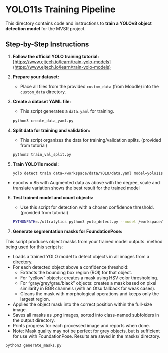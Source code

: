 # YOLO11s Training Pipeline

This directory contains code and instructions to **train a YOLOv8 object detection model** for the MVSR project.

## **Step-by-Step Instructions**

1. **Follow the official YOLO training tutorial:**  
   [https://www.ejtech.io/learn/train-yolo-models](https://www.ejtech.io/learn/train-yolo-models)

2. **Prepare your dataset:**
   - Place all files from the provided `custom_data` (from Moodle) into the `custom_data` directory.

3. **Create a dataset YAML file:**
   - This script generates a `data.yaml` for training.

   ```bash
   python3 create_data_yaml.py

4. **Split data for training and validation:**
   - This script organizes the data for training/validation splits. (provided from tutorial)

   ```bash
   python3 train_val_split.py

5. **Train YOLO11s model:**

   ```bash
   yolo detect train data=/workspace/data/YOLO/data.yaml model=yolo11s.pt epochs=85 imgsz=1048 name=train_11s degrees=10 scale=0.15 translate=0.05  

  - epochs = 85 with Augmented data as above with the degree, scale and translate variation shows the best result for the trained model

6. **Test trained model and count objects:**
   - Use this script for detection with a chosen confidence threshold. (provided from tutorial)

   ```bash
   PYTHONPATH=./ultralytics python3 yolo_detect.py --model /workspace/data/YOLO/runs/detect/train_11s7/weights/best.pt --source test.jpg --thresh 0.8

7. **Generate segmentation masks for FoundationPose:**

This script produces object masks from your trained model outputs.
method being used for this script is:
   - Loads a trained YOLO model to detect objects in all images from a directory.
   - For each detected object above a confidence threshold:
      - Extracts the bounding box region (ROI) for that object.
      - For “yellow” objects: creates a mask using HSV color thresholding.
      - For “gray/grey/grau/black” objects: creates a mask based on pixel similarity in BGR channels (with an Otsu fallback for weak cases).
      - Cleans the mask with morphological operations and keeps only the largest region.
   - Applies the object mask into the correct position within the full-size image.
   - Saves all masks as .png images, sorted into class-named subfolders in the output directory.
   - Prints progress for each processed image and reports when done.
   - Note: Mask quality may not be perfect for grey objects, but is sufficient for use with FoundationPose. Results are saved in the masks/ directory.

   ```bash
   python3 generate_masks.py

